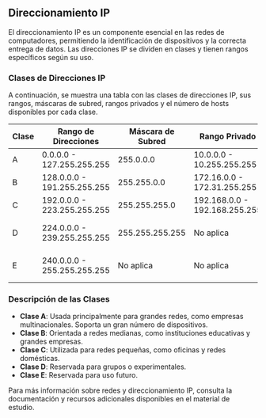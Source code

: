 ## Direccionamiento IP

El direccionamiento IP es un componente esencial en las redes de computadores, permitiendo la identificación de dispositivos y la correcta entrega de datos. Las direcciones IP se dividen en clases y tienen rangos específicos según su uso.

### Clases de Direcciones IP

A continuación, se muestra una tabla con las clases de direcciones IP, sus rangos, máscaras de subred, rangos privados y el número de hosts disponibles por cada clase.

| Clase | Rango de Direcciones | Máscara de Subred | Rango Privado       | Número de Hosts       |
|-------|----------------------|-------------------|----------------------|------------------------|
| A     | 0.0.0.0 - 127.255.255.255 | 255.0.0.0         | 10.0.0.0 - 10.255.255.255 | 16,777,216             |
| B     | 128.0.0.0 - 191.255.255.255 | 255.255.0.0       | 172.16.0.0 - 172.31.255.255 | 65,536                |
| C     | 192.0.0.0 - 223.255.255.255 | 255.255.255.0     | 192.168.0.0 - 192.168.255.255 | 256                   |
| D     | 224.0.0.0 - 239.255.255.255 | 255.255.255.255   | No aplica             | Multicast (No asignado) |
| E     | 240.0.0.0 - 255.255.255.255 | No aplica          | No aplica             | Reservado (No asignado) |

### Descripción de las Clases

- **Clase A**: Usada principalmente para grandes redes, como empresas multinacionales. Soporta un gran número de dispositivos.
- **Clase B**: Orientada a redes medianas, como instituciones educativas y grandes empresas.
- **Clase C**: Utilizada para redes pequeñas, como oficinas y redes domésticas.
- **Clase D**: Reservada para grupos o experimentales.
- **Clase E**: Reservada para uso futuro.

Para más información sobre redes y direccionamiento IP, consulta la documentación y recursos adicionales disponibles en el material de estudio.
